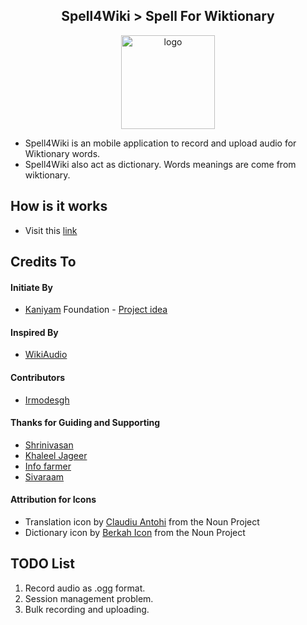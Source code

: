 <h2 align="center">
 Spell4Wiki > Spell For Wiktionary
</h2>

<p align="center">
  <img width="150" height="150" src="https://github.com/maimaran96/Spell4Wiki/blob/master/app/src/main/res/drawable/spell4wiki.png" alt="logo">
</p>

- Spell4Wiki is an mobile application to record and upload audio for Wiktionary words.
- Spell4Wiki also act as dictionary. Words meanings are come from wiktionary.

## How is it works
 - Visit this [link](https://manimaran96.wordpress.com/2019/01/06/spell4wiki-mobile-app-to-record-upload-audio-for-wiktionary/)

## Credits To
#### Initiate By
* [Kaniyam](http://www.kaniyam.com/) Foundation - [Project idea](https://github.com/KaniyamFoundation/ProjectIdeas/wiki/Project-Ideas)

#### Inspired By
* [WikiAudio](https://github.com/Atul22/wikiAudio)

#### Contributors
* [Irmodesgh](https://github.com/lrmodesgh)

#### Thanks for Guiding and Supporting
* [Shrinivasan](https://github.com/tshrinivasan)
* [Khaleel Jageer](https://github.com/jskcse4)
* [Info farmer](https://www.mediawiki.org/wiki/User:Info-farmer)
* [Sivaraam](https://github.com/sivaraam)

#### Attribution for Icons
- Translation icon by [Claudiu Antohi](https://thenounproject.com/claudiu.antohi/) from the Noun Project
- Dictionary icon by [Berkah Icon](https://thenounproject.com/berkahicon/) from the Noun Project

## TODO List
1. Record audio as .ogg format.
2. Session management problem.
3. Bulk recording and uploading.
